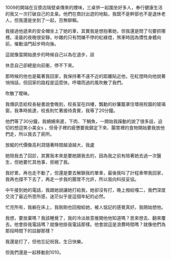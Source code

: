 1009的開端在豆漿店隔壁桌傳來的煙味，三桌併一起圍坐好多人，奉行健康生活的我又一次打破自己的圭臬。他們在商討出遊的地點，我既不是幹部也不是退休老人，但我還是坐到了一起，百無聊賴。

我接過他遞來的安全帽坐上了她的車，其實我是想抱著她，但我還是問了句要抓哪裡。凌晨的夜晚很安靜，吵雜的只有閃爍不停的紅綠燈，煞車時因為慣性身體向前，催動油門起步時向後。

這就像當開始進步的時候自己以為在退步，該

休息自己卻總是向前衝，停不下來。

那時候的他也是載著我回家，我保持著不遠不近的距離貼近他，在紅燈時向他說著悄悄話，但回家的路程是這麼快，呼嘯而過的風吹散了我們。

吹散了曖昧。

我傳訊息給校長秘書說會晚到，校長室在四樓，飄動的紗簾籠罩住環視校園的玻璃窗，我準時抵達，校長則忙著接待貴賓，我等了20分鐘。

他們等了30分鐘，我姍姍來遲，下肉、下鯛魚，一開始我躁動的說了很多話，迫切的想逗笑小美女s ，但骨子裡的疲憊要我鎮定下來、腸胃裡的食物開始要我放他們走，所以我去了廁所。

放縱的代價像高利貸隨著時間越滾越大，我盧

她陪我去了回診，其實我本來是要她跟我去的，因為我之前有陪著她去過一次醫生，但她要忙其他事，拒絕了我。

我好累，再也走不動了，但還是要去解鎖我的單車，最後我叫了計程車帶我回家，我再也撐不下去了，再走一步我的腸胃不允許，所以我向科技妥協。

中午接到她的電話，我跟她說讓她打給我，她卻沒有打，晚上撥給嘎二，我們深度交流了最近所思所感，迷茫似乎是這個年紀的必然。

忙完所有，我躺在床上，我剛剛也回撥給她，被人惦記的感覺真好。我開始想他。

我想，要放棄嗎？我該睡覺了，我的冷淡故意推開他他知道嗎？思來想去、翻來覆去。他會掛我電話嗎？就像他掛我電話那樣。他會說這是浪費時間嗎？就像他們為那段時間下的註腳那樣？

我還是打了，但他忘記祝我，生日快樂。

但我們還是一起移動到1010。



